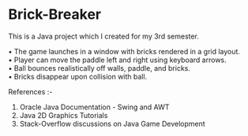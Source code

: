 # Brick-Breaker

This is a Java project which I created for my 3rd semester. 

•	The game launches in a window with bricks rendered in a grid layout. <br>
•	Player can move the paddle left and right using keyboard arrows.<br>
•	Ball bounces realistically off walls, paddle, and bricks.<br>
•	Bricks disappear upon collision with ball.

References :-
1.	Oracle Java Documentation - Swing and AWT
2.	Java 2D Graphics Tutorials
3.	Stack-Overflow discussions on Java Game Development
